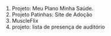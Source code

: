 1. Projeto: Meu Plano Minha Saúde.
2. Projeto Patinhas: Site de Adoção
3. MuscleFlix
4. projeto: lista de presença de auditório 
